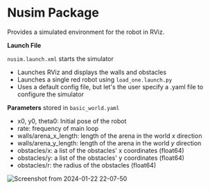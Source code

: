 # Nusim Package

Provides a simulated environment for the robot in RViz.

**Launch File**

`nusim.launch.xml` starts the simulator
* Launches RViz and displays the walls and obstacles
* Launches a single red robot using `load_one.launch.py`
* Uses a default config file, but let's the user specify a .yaml file to configure the simulator

**Parameters** stored in `basic_world.yaml`

* x0, y0, theta0: Initial pose of the robot
* rate: frequency of main loop
* walls/arena_x_length: length of the arena in the world *x* direction
* walls/arena_y_length: length of the arena in the world *y* direction
* obstacles/x: a list of the obstacles' x coordinates (float64)
* obstacles/y: a list of the obstacles' y coordinates (float64)
* obstacles/r: the radius of the obstacles (float64)


![Screenshot from 2024-01-22 22-07-50](https://github.com/ME495-Navigation/slam-project-henryburon/assets/141075086/2a07a2e3-23d9-4d17-ac36-77ed0d9a646e)